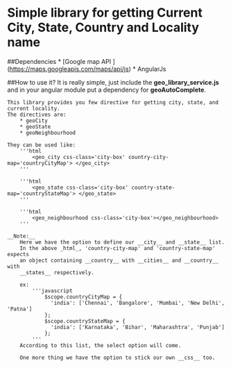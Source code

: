 # Simple library for getting Current City, State, Country and Locality name

##Dependencies
	* [Google map API ] (https://maps.googleapis.com/maps/api/js)
	* AngularJs

##How to use it?
	It is really simple, just include the **geo\_library\_service.js** and 
	in your angular module put a dependency for **geoAutoComplete**.

	This library provides you few directive for getting city, state, and current locality.
	The directives are:
		* geoCity
		* geoState
		* geoNeighbourhood
	
	They can be used like:
		'''html
			<geo_city css-class='city-box' country-city-map='countryCityMap'> </geo_city>
		'''

		'''html
			<geo_state css-class='city-box' country-state-map='countryStateMap'> </geo_state>
		'''

		'''html
			<geo_neighbourhood css-class='city-box'></geo_neighbourhood>
		'''

	__Note:__
		Here we have the option to define our __city__ and __state__ list.
		In the above _html_, 'country-city-map' and 'country-state-map' expects 
		an object containing __country__ with __cities__ and __country__ with 
		__states__ respectively.

		ex:
			'''javascript
				$scope.countryCityMap = {
				  'india': ['Chennai', 'Bangalore', 'Mumbai', 'New Delhi', 'Patna']
				};
				$scope.countryStateMap = {
				  'india': ['Karnataka', 'Bihar', 'Maharashtra', 'Punjab']
				};
			'''
		According to this list, the select option will come.

		One more thing we have the option to stick our own __css__ too.
